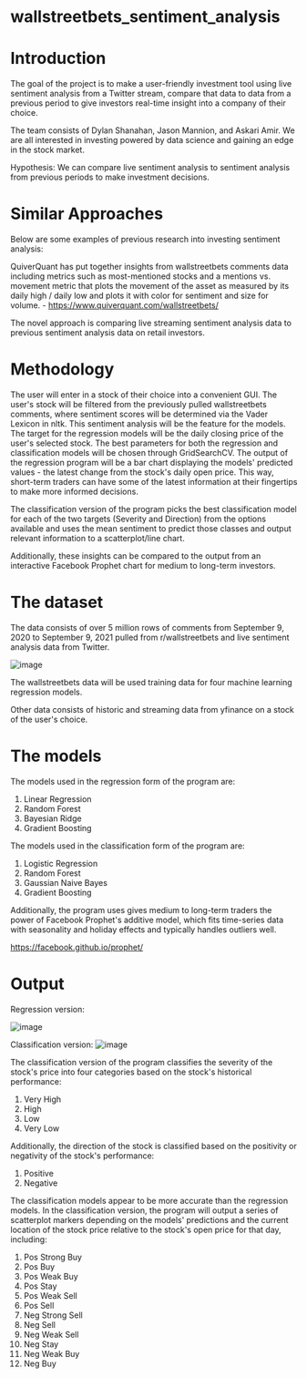 # wallstreetbets_sentiment_analysis

# Introduction
The goal of the project is to make a user-friendly investment tool using live sentiment analysis from a Twitter stream, compare that data to data from a previous period to give investors real-time insight into a company of their choice.  

The team consists of Dylan Shanahan, Jason Mannion, and Askari Amir.  We are all interested in investing powered by data science and gaining an edge in the stock market.  

Hypothesis: We can compare live sentiment analysis to sentiment analysis from previous periods to make investment decisions.

# Similar Approaches
Below are some examples of previous research into investing sentiment analysis:

QuiverQuant has put together insights from wallstreetbets comments data including metrics such as most-mentioned stocks and a mentions vs. movement metric that plots the movement of the asset as measured by its daily high / daily low and plots it with color for sentiment and size for volume. - https://www.quiverquant.com/wallstreetbets/

The novel approach is comparing live streaming sentiment analysis data to previous sentiment analysis data on retail investors.

# Methodology
The user will enter in a stock of their choice into a convenient GUI.  The user's stock will be filtered from the previously pulled wallstreetbets comments, where sentiment scores will be determined via the Vader Lexicon in nltk.  This sentiment analysis will be the feature for the models.  The target for the regression models will be the daily closing price of the user's selected stock.  The best parameters for both the regression and classification models will be chosen through GridSearchCV.  The output of the regression program will be a bar chart displaying the models' predicted values - the latest change from the stock's daily open price.  This way, short-term traders can have some of the latest information at their fingertips to make more informed decisions.

The classification version of the program picks the best classification model for each of the two targets (Severity and Direction) from the options available and uses the mean sentiment to predict those classes and output relevant information to a scatterplot/line chart.

Additionally, these insights can be compared to the output from an interactive Facebook Prophet chart for medium to long-term investors. 

# The dataset
The data consists of over 5 million rows of comments from September 9, 2020 to September 9, 2021 pulled from r/wallstreetbets and live sentiment analysis data from Twitter.


![image](https://user-images.githubusercontent.com/62728362/140200866-52323ee4-bd5f-42bc-b61a-310c9fe4e619.png)

The wallstreetbets data will be used training data for four machine learning regression models.

Other data consists of historic and streaming data from yfinance on a stock of the user's choice.

# The models
The models used in the regression form of the program are:
1. Linear Regression
2. Random Forest
3. Bayesian Ridge
4. Gradient Boosting

The models used in the classification form of the program are:
1. Logistic Regression
2. Random Forest
3. Gaussian Naive Bayes
4. Gradient Boosting

Additionally, the program uses gives medium to long-term traders the power of Facebook Prophet's additive model, which fits time-series data with seasonality and holiday effects and typically handles outliers well. 

https://facebook.github.io/prophet/

# Output
Regression version:

![image](https://user-images.githubusercontent.com/62728362/142792249-c0599bc7-6f99-419a-882b-fbf1076e7048.png)




Classification version:
![image](https://user-images.githubusercontent.com/62728362/144310061-b7ab651c-ad97-4ac7-9eb1-bb8fe1635de9.png)


The classification version of the program classifies the severity of the stock's price into four categories based on the stock's historical performance:
1. Very High
2. High
3. Low
4. Very Low

Additionally, the direction of the stock is classified based on the positivity or negativity of the stock's performance:
1. Positive
2. Negative

The classification models appear to be more accurate than the regression models.
In the classification version, the program will output a series of scatterplot markers depending on the models' predictions and the current location of the stock price relative to the stock's open price for that day, including:
1. Pos Strong Buy
2. Pos Buy
3. Pos Weak Buy
4. Pos Stay
5. Pos Weak Sell
6. Pos Sell
7. Neg Strong Sell
8. Neg Sell
9. Neg Weak Sell
10. Neg Stay
11. Neg Weak Buy
12. Neg Buy
